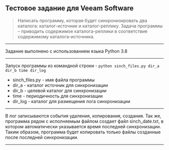 ## Тестовое задание для Veeam Software

>Написать программу, которая будет синхронизировать два каталога: каталог-источник и каталог-реплику. 
Задача программы – приводить содержимое каталога-реплики в соответствие содержимому каталога-источника.

___
Задание выполнено с использованием языка Python 3.8
___

Запуск программы из командной строки - 
`python sinch_files.py dir_a dir_b time dir_log`
* sinch_files.py - имя файла программы
* dir_a - каталог источник для синхронизации
* dir_b - целевой каталог для синхронизации
* time - периодичность для синхронизации
* dir_log - каталог для размещения лога синхронизации
___
В лог записываются события удаления, копирования, создания.
Так же, программа рядом с исполняемым файлом создает файл sinch_date.txt, в котором автоматически указывается время последней синхронизации.
Таким образом, программа будет копировать только файлы созданные после последней синхронизации.
___